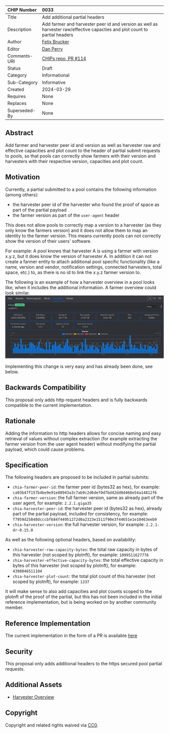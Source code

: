 CHIP Number   | 0033
:-------------|:----
Title         | Add additional partial headers
Description   | Add farmer and harvester peer id and version as well as harvester raw/effective capacties and plot count to partial headers
Author        | [Felix Brucker](https://github.com/felixbrucker)
Editor        | [Dan Perry](https://github.com/danieljperry)
Comments-URI  | [CHIPs repo, PR #114](https://github.com/Chia-Network/chips/pull/114)
Status        | Draft
Category      | Informational
Sub-Category  | Informative
Created       | 2024-03-29
Requires      | None
Replaces      | None
Superseded-By | None

## Abstract

Add farmer and harvester peer id and version as well as harvester raw and effective capacities and plot count to the header of partial submit requests to pools, so that pools can correctly show farmers with their version and harvesters with their respective version, capacities and plot count.

## Motivation

Currently, a partial submitted to a pool contains the following information (among others):
- the harvester peer id of the harvester who found the proof of space as part of the partial payload
- the farmer version as part of the `user-agent` header

This does not allow pools to correctly map a version to a harvester (as they only know the farmers version) and it does not allow them to map an identity to the farmer version. This means currently pools can not correctly show the version of their users' software.

For example: A pool knows that harvester A is using a farmer with version x.y.z, but it does know the version of harvester A. In addition it can not create a farmer entity to attach additional pool specific functionality (like a name, version and vendor, notification settings, connected harvesters, total space, etc.) to, as there is no id to link the x.y.z farmer version to.

The following is an example of how a harvester overview in a pool looks like, when it includes the additional information. A farmer overview could look similar.
![Harvester Overview](../assets/chip-felix-add-additional-partial-headers/harvester-overview.png)

Implementing this change is very easy and has already been done, see below.

## Backwards Compatibility

This proposal only adds http request headers and is fully backwards compatible to the current implementation.

## Rationale

Adding the information to http headers allows for concise naming and easy retrieval of values without complex extraction (for example extracting the farmer version from the user agent header) without modifying the partial payload, which could cause problems.

## Specification

The following headers are proposed to be included in partial submits:
- `chia-farmer-peer-id`: the farmer peer id (bytes32 as hex), for example: `ca93b47f157b4be9e91e88943a3c7ab9c2d6def0d7bd42dd0d468e54a14812f6`
- `chia-farmer-version`: the full farmer version, same as already part of the user agent, for example: `2.2.1.giga35`
- `chia-harvester-peer-id`: the harvester peer id (bytes32 as hex), already part of the partial payload, included for consistency, for example: `f7959d25848dcccbf684f44951272d0a2323e1511f90e3f44651e1e10463eeb9`
- `chia-harvester-version`: the full harvester version, for example: `2.2.1-dr-0.15.0`

As well as the following optional headers, based on availability:
- `chia-harvester-raw-capacity-bytes`: the total raw capacity in bytes of this harvester (not scoped by plotnft), for example: `1099511627776`
- `chia-harvester-effective-capacity-bytes`: the total effective capacity in bytes of this harvester (not scoped by plotnft), for example: `4398046511104`
- `chia-harvester-plot-count`: the total plot count of this harvester (not scoped by plotnft), for example: `1337`

It will make sense to also add capacities and plot counts scoped to the plotnft of the proof of the partial, but this has not been included in the initial reference implementation, but is being worked on by another community member.

## Reference Implementation

The current implementation in the form of a PR is available [here](https://github.com/Chia-Network/chia-blockchain/pull/17788)

## Security

This proposal only adds additional headers to the https secured pool partial requests.

## Additional Assets

- [Harvester Overview](../assets/chip-felix-add-additional-partial-headers/harvester-overview.png)

## Copyright

Copyright and related rights waived via [CC0](https://creativecommons.org/publicdomain/zero/1.0/).




